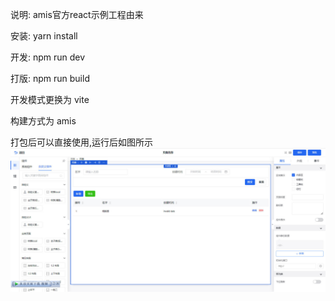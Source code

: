 说明:
amis官方react示例工程由来


安装: yarn install

开发: npm run dev

打版: npm run build

开发模式更换为 vite

构建方式为 amis

打包后可以直接使用,运行后如图所示
![image](./static/image/demo01.jpg)
